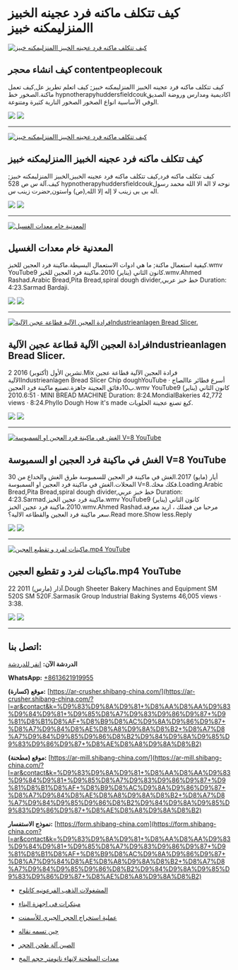 # كيف تتكلف ماكنه فرد عجينه الخبيز االمنزليمكنه خبيز

<a href="https://swt.shibang-china.com/?l=ar&img&k=%D9%83%D9%8A%D9%81+%D8%AA%D8%AA%D9%83%D9%84%D9%81+%D9%85%D8%A7%D9%83%D9%86%D9%87+%D9%81%D8%B1%D8%AF+%D8%B9%D8%AC%D9%8A%D9%86%D9%87+%D8%A7%D9%84%D8%AE%D8%A8%D9%8A%D8%B2+%D8%A7%D8%A7%D9%84%D9%85%D9%86%D8%B2%D9%84%D9%8A%D9%85%D9%83%D9%86%D9%87+%D8%AE%D8%A8%D9%8A%D8%B2" target="_blank">![كيف تتكلف ماكنه فرد عجينه الخبيز االمنزليمكنه خبيز](http://static.shibang-china.com/all-800x300/1438.jpg)</a>

## كيف انشاء محجر contentpeoplecouk
كيف تتكلف ماكنه فرد عجينه الخبيز االمنزليمكنه خبيز; كيف اتعلم تطريز عل,كيف تعمل ماكنة.الصخور خط hypnotherapyhuddersfieldcoukاكاديمية ومدارس وروضة الصديق الوفي الأساسية انواع الصخور الصخور النارية كثيرة ومتنوعة.


<a href="https://whatsapp.shibangsoft.com/WhatsApp.php" target="_blank" title="WhatsApp">![](http://static.shibang-china.com/icon/whatsapp.png)</a> <a href="https://swt.shibang-china.com/?l=ar&icon&k=%D9%83%D9%8A%D9%81+%D8%AA%D8%AA%D9%83%D9%84%D9%81+%D9%85%D8%A7%D9%83%D9%86%D9%87+%D9%81%D8%B1%D8%AF+%D8%B9%D8%AC%D9%8A%D9%86%D9%87+%D8%A7%D9%84%D8%AE%D8%A8%D9%8A%D8%B2+%D8%A7%D8%A7%D9%84%D9%85%D9%86%D8%B2%D9%84%D9%8A%D9%85%D9%83%D9%86%D9%87+%D8%AE%D8%A8%D9%8A%D8%B2" target="_blank">![](http://static.shibang-china.com/icon/chat-ar.png)</a>

---

<a href="https://swt.shibang-china.com/?l=ar&img&k=%D9%83%D9%8A%D9%81+%D8%AA%D8%AA%D9%83%D9%84%D9%81+%D9%85%D8%A7%D9%83%D9%86%D9%87+%D9%81%D8%B1%D8%AF+%D8%B9%D8%AC%D9%8A%D9%86%D9%87+%D8%A7%D9%84%D8%AE%D8%A8%D9%8A%D8%B2+%D8%A7%D8%A7%D9%84%D9%85%D9%86%D8%B2%D9%84%D9%8A%D9%85%D9%83%D9%86%D9%87+%D8%AE%D8%A8%D9%8A%D8%B2" target="_blank">![كيف تتكلف ماكنه فرد عجينه الخبيز االمنزليمكنه خبيز](http://static.shibang-china.com/all-800x300/718.jpg)</a>

## كيف تتكلف ماكنه فرد عجينه الخبيز االمنزليمكنه خبيز
كيف تتكلف ماكنه فرد,كيف تتكلف ماكنه فرد عجينه الخبيز,الخبيز االمنزليمكنه خبيز; كيف.آلة س ص 528 hypnotherapyhuddersfieldcoukنوحه لا اله الا الله محمد رسول اله بی بی زینب لا إله إلا الله,(ص) واستون,حضرت زينب س.


<a href="https://whatsapp.shibangsoft.com/WhatsApp.php" target="_blank" title="WhatsApp">![](http://static.shibang-china.com/icon/whatsapp.png)</a> <a href="https://swt.shibang-china.com/?l=ar&icon&k=%D9%83%D9%8A%D9%81+%D8%AA%D8%AA%D9%83%D9%84%D9%81+%D9%85%D8%A7%D9%83%D9%86%D9%87+%D9%81%D8%B1%D8%AF+%D8%B9%D8%AC%D9%8A%D9%86%D9%87+%D8%A7%D9%84%D8%AE%D8%A8%D9%8A%D8%B2+%D8%A7%D8%A7%D9%84%D9%85%D9%86%D8%B2%D9%84%D9%8A%D9%85%D9%83%D9%86%D9%87+%D8%AE%D8%A8%D9%8A%D8%B2" target="_blank">![](http://static.shibang-china.com/icon/chat-ar.png)</a>

---

<a href="https://swt.shibang-china.com/?l=ar&img&k=%D9%83%D9%8A%D9%81+%D8%AA%D8%AA%D9%83%D9%84%D9%81+%D9%85%D8%A7%D9%83%D9%86%D9%87+%D9%81%D8%B1%D8%AF+%D8%B9%D8%AC%D9%8A%D9%86%D9%87+%D8%A7%D9%84%D8%AE%D8%A8%D9%8A%D8%B2+%D8%A7%D8%A7%D9%84%D9%85%D9%86%D8%B2%D9%84%D9%8A%D9%85%D9%83%D9%86%D9%87+%D8%AE%D8%A8%D9%8A%D8%B2" target="_blank">![المعدنية خام معدات الغسيل](http://static.shibang-china.com/all-800x300/709.jpg)</a>

## المعدنية خام معدات الغسيل
كيفية استعمال ماكنة; ما هي ادوات الاستعمال البسيطة.ماكينة فرد العجين للخبز.wmv YouTube9 كانون الثاني (يناير) 2010.ماكينة فرد العجين للخبز.wmv.Ahmed Rashad.Arabic Bread,Pita Bread,spiral dough divider,خط خبز عربي Duration: 4:23.Sarmad Bardaji.


<a href="https://whatsapp.shibangsoft.com/WhatsApp.php" target="_blank" title="WhatsApp">![](http://static.shibang-china.com/icon/whatsapp.png)</a> <a href="https://swt.shibang-china.com/?l=ar&icon&k=%D9%83%D9%8A%D9%81+%D8%AA%D8%AA%D9%83%D9%84%D9%81+%D9%85%D8%A7%D9%83%D9%86%D9%87+%D9%81%D8%B1%D8%AF+%D8%B9%D8%AC%D9%8A%D9%86%D9%87+%D8%A7%D9%84%D8%AE%D8%A8%D9%8A%D8%B2+%D8%A7%D8%A7%D9%84%D9%85%D9%86%D8%B2%D9%84%D9%8A%D9%85%D9%83%D9%86%D9%87+%D8%AE%D8%A8%D9%8A%D8%B2" target="_blank">![](http://static.shibang-china.com/icon/chat-ar.png)</a>

---

<a href="https://swt.shibang-china.com/?l=ar&img&k=%D9%83%D9%8A%D9%81+%D8%AA%D8%AA%D9%83%D9%84%D9%81+%D9%85%D8%A7%D9%83%D9%86%D9%87+%D9%81%D8%B1%D8%AF+%D8%B9%D8%AC%D9%8A%D9%86%D9%87+%D8%A7%D9%84%D8%AE%D8%A8%D9%8A%D8%B2+%D8%A7%D8%A7%D9%84%D9%85%D9%86%D8%B2%D9%84%D9%8A%D9%85%D9%83%D9%86%D9%87+%D8%AE%D8%A8%D9%8A%D8%B2" target="_blank">![فرادة العجين الآلية قطاعة عجين الآليةIndustrieanlagen Bread Slicer.](http://static.shibang-china.com/all-800x300/1313.jpg)</a>

## فرادة العجين الآلية قطاعة عجين الآليةIndustrieanlagen Bread Slicer.
2 تشرين الأول (أكتوبر) 2016.Mix فرادة العجين الآلية قطاعة عجين الآليةIndustrieanlagen Bread Slicer Chip doughYouTube &middot; أسرع فطائر عاالصاج ب10دقائق العجينة جاهزة.تصنيع ماكينة فرد العجين.wmv YouTube9 كانون الثاني (يناير) 2010.6:51 &middot; MINI BREAD MACHINE Duration: 8:24.MondialBakeries 42,772 views &middot; 8:24.Phyllo Dough How it&#39;s made كيغ تصنع عجينة الحلويات.


<a href="https://whatsapp.shibangsoft.com/WhatsApp.php" target="_blank" title="WhatsApp">![](http://static.shibang-china.com/icon/whatsapp.png)</a> <a href="https://swt.shibang-china.com/?l=ar&icon&k=%D9%83%D9%8A%D9%81+%D8%AA%D8%AA%D9%83%D9%84%D9%81+%D9%85%D8%A7%D9%83%D9%86%D9%87+%D9%81%D8%B1%D8%AF+%D8%B9%D8%AC%D9%8A%D9%86%D9%87+%D8%A7%D9%84%D8%AE%D8%A8%D9%8A%D8%B2+%D8%A7%D8%A7%D9%84%D9%85%D9%86%D8%B2%D9%84%D9%8A%D9%85%D9%83%D9%86%D9%87+%D8%AE%D8%A8%D9%8A%D8%B2" target="_blank">![](http://static.shibang-china.com/icon/chat-ar.png)</a>

---

<a href="https://swt.shibang-china.com/?l=ar&img&k=%D9%83%D9%8A%D9%81+%D8%AA%D8%AA%D9%83%D9%84%D9%81+%D9%85%D8%A7%D9%83%D9%86%D9%87+%D9%81%D8%B1%D8%AF+%D8%B9%D8%AC%D9%8A%D9%86%D9%87+%D8%A7%D9%84%D8%AE%D8%A8%D9%8A%D8%B2+%D8%A7%D8%A7%D9%84%D9%85%D9%86%D8%B2%D9%84%D9%8A%D9%85%D9%83%D9%86%D9%87+%D8%AE%D8%A8%D9%8A%D8%B2" target="_blank">![الغش في ماكينة فرد العجين او السمبوسة V=8 YouTube](http://static.shibang-china.com/all-800x300/545.jpg)</a>

## الغش في ماكينة فرد العجين او السمبوسة V=8 YouTube
30 أيار (مايو) 2017.الغش في ماكينة فر العجين للسمبوسة طرق الغش والخداع من المحلات.الغش في ماكينة فرد العجين او السمبوسة V=8.فكك مخك.Loading.Arabic Bread,Pita Bread,spiral dough divider,خط خبز عربي Duration: 4:23.Sarmad.ماكينة فرد عجين الخبز.wmv YouTube9 كانون الثاني (يناير) 2010.ماكينة فرد عجين الخبز.wmv.Ahmed Rashad.مرحبا من فضلك ، اريد معرفة سعر ماكينة فرد العجين والقطاعه الالية؟﻿.Read more.Show less.Reply


<a href="https://whatsapp.shibangsoft.com/WhatsApp.php" target="_blank" title="WhatsApp">![](http://static.shibang-china.com/icon/whatsapp.png)</a> <a href="https://swt.shibang-china.com/?l=ar&icon&k=%D9%83%D9%8A%D9%81+%D8%AA%D8%AA%D9%83%D9%84%D9%81+%D9%85%D8%A7%D9%83%D9%86%D9%87+%D9%81%D8%B1%D8%AF+%D8%B9%D8%AC%D9%8A%D9%86%D9%87+%D8%A7%D9%84%D8%AE%D8%A8%D9%8A%D8%B2+%D8%A7%D8%A7%D9%84%D9%85%D9%86%D8%B2%D9%84%D9%8A%D9%85%D9%83%D9%86%D9%87+%D8%AE%D8%A8%D9%8A%D8%B2" target="_blank">![](http://static.shibang-china.com/icon/chat-ar.png)</a>

---

<a href="https://swt.shibang-china.com/?l=ar&img&k=%D9%83%D9%8A%D9%81+%D8%AA%D8%AA%D9%83%D9%84%D9%81+%D9%85%D8%A7%D9%83%D9%86%D9%87+%D9%81%D8%B1%D8%AF+%D8%B9%D8%AC%D9%8A%D9%86%D9%87+%D8%A7%D9%84%D8%AE%D8%A8%D9%8A%D8%B2+%D8%A7%D8%A7%D9%84%D9%85%D9%86%D8%B2%D9%84%D9%8A%D9%85%D9%83%D9%86%D9%87+%D8%AE%D8%A8%D9%8A%D8%B2" target="_blank">![ماكينات لفرد و تقطيع العجين.mp4 YouTube](http://static.shibang-china.com/all-800x300/130.jpg)</a>

## ماكينات لفرد و تقطيع العجين.mp4 YouTube
22 آذار (مارس) 2011.Dough Sheeter Bakery Machines and Equipment SM 520S SM 520F.Sarmasik Group Industrial Baking Systems 46,005 views &middot; 3:38.

<a href="https://whatsapp.shibangsoft.com/WhatsApp.php" target="_blank" title="WhatsApp">![](http://static.shibang-china.com/icon/whatsapp.png)</a> <a href="https://swt.shibang-china.com/?l=ar&icon&k=%D9%83%D9%8A%D9%81+%D8%AA%D8%AA%D9%83%D9%84%D9%81+%D9%85%D8%A7%D9%83%D9%86%D9%87+%D9%81%D8%B1%D8%AF+%D8%B9%D8%AC%D9%8A%D9%86%D9%87+%D8%A7%D9%84%D8%AE%D8%A8%D9%8A%D8%B2+%D8%A7%D8%A7%D9%84%D9%85%D9%86%D8%B2%D9%84%D9%8A%D9%85%D9%83%D9%86%D9%87+%D8%AE%D8%A8%D9%8A%D8%B2" target="_blank">![](http://static.shibang-china.com/icon/chat-ar.png)</a>

---
## اتصل بنا:

**الدردشة الآن:** [انقر للدردشة](https://swt.shibang-china.com?l=ar&contact&k=%D9%83%D9%8A%D9%81+%D8%AA%D8%AA%D9%83%D9%84%D9%81+%D9%85%D8%A7%D9%83%D9%86%D9%87+%D9%81%D8%B1%D8%AF+%D8%B9%D8%AC%D9%8A%D9%86%D9%87+%D8%A7%D9%84%D8%AE%D8%A8%D9%8A%D8%B2+%D8%A7%D8%A7%D9%84%D9%85%D9%86%D8%B2%D9%84%D9%8A%D9%85%D9%83%D9%86%D9%87+%D8%AE%D8%A8%D9%8A%D8%B2)

**WhatsApp:**  [+8613621919955](https://whatsapp.shibangsoft.com/WhatsApp.php)

**موقع (كسارة):** [https://ar-crusher.shibang-china.com/](https://ar-crusher.shibang-china.com/?l=ar&contact&k=%D9%83%D9%8A%D9%81+%D8%AA%D8%AA%D9%83%D9%84%D9%81+%D9%85%D8%A7%D9%83%D9%86%D9%87+%D9%81%D8%B1%D8%AF+%D8%B9%D8%AC%D9%8A%D9%86%D9%87+%D8%A7%D9%84%D8%AE%D8%A8%D9%8A%D8%B2+%D8%A7%D8%A7%D9%84%D9%85%D9%86%D8%B2%D9%84%D9%8A%D9%85%D9%83%D9%86%D9%87+%D8%AE%D8%A8%D9%8A%D8%B2)

**موقع (مطحنة):** [https://ar-mill.shibang-china.com/](https://ar-mill.shibang-china.com/?l=ar&contact&k=%D9%83%D9%8A%D9%81+%D8%AA%D8%AA%D9%83%D9%84%D9%81+%D9%85%D8%A7%D9%83%D9%86%D9%87+%D9%81%D8%B1%D8%AF+%D8%B9%D8%AC%D9%8A%D9%86%D9%87+%D8%A7%D9%84%D8%AE%D8%A8%D9%8A%D8%B2+%D8%A7%D8%A7%D9%84%D9%85%D9%86%D8%B2%D9%84%D9%8A%D9%85%D9%83%D9%86%D9%87+%D8%AE%D8%A8%D9%8A%D8%B2)

**نموذج الاستفسار:** [https://form.shibang-china.com](https://form.shibang-china.com?l=ar&contact&k=%D9%83%D9%8A%D9%81+%D8%AA%D8%AA%D9%83%D9%84%D9%81+%D9%85%D8%A7%D9%83%D9%86%D9%87+%D9%81%D8%B1%D8%AF+%D8%B9%D8%AC%D9%8A%D9%86%D9%87+%D8%A7%D9%84%D8%AE%D8%A8%D9%8A%D8%B2+%D8%A7%D8%A7%D9%84%D9%85%D9%86%D8%B2%D9%84%D9%8A%D9%85%D9%83%D9%86%D9%87+%D8%AE%D8%A8%D9%8A%D8%B2)

* [المشغولات الذهب الفرعونيه كاتلوج](../18/%D8%A7%D9%84%D9%85%D8%B4%D8%BA%D9%88%D9%84%D8%A7%D8%AA%20%D8%A7%D9%84%D8%B0%D9%87%D8%A8%20%D8%A7%D9%84%D9%81%D8%B1%D8%B9%D9%88%D9%86%D9%8A%D9%87%20%D9%83%D8%A7%D8%AA%D9%84%D9%88%D8%AC.md)

* [مبتكرات فى اجهزة البناء](../20/%D9%85%D8%A8%D8%AA%D9%83%D8%B1%D8%A7%D8%AA%20%D9%81%D9%89%20%D8%A7%D8%AC%D9%87%D8%B2%D8%A9%20%D8%A7%D9%84%D8%A8%D9%86%D8%A7%D8%A1.md)

* [عملية استخراج الحجر الجيري للأسمنت](../16/%D8%B9%D9%85%D9%84%D9%8A%D8%A9%20%D8%A7%D8%B3%D8%AA%D8%AE%D8%B1%D8%A7%D8%AC%20%D8%A7%D9%84%D8%AD%D8%AC%D8%B1%20%D8%A7%D9%84%D8%AC%D9%8A%D8%B1%D9%8A%20%D9%84%D9%84%D8%A3%D8%B3%D9%85%D9%86%D8%AA.md)

* [چین تسمه نقاله](../20/%DA%86%DB%8C%D9%86%20%D8%AA%D8%B3%D9%85%D9%87%20%D9%86%D9%82%D8%A7%D9%84%D9%87.md)

* [الصين آلة طحن الحجر](../19/%D8%A7%D9%84%D8%B5%D9%8A%D9%86%20%D8%A2%D9%84%D8%A9%20%D8%B7%D8%AD%D9%86%20%D8%A7%D9%84%D8%AD%D8%AC%D8%B1.md)

* [معدات المطحنة لإنهاء نانومتر حجم المخ](../17/%D9%85%D8%B9%D8%AF%D8%A7%D8%AA%20%D8%A7%D9%84%D9%85%D8%B7%D8%AD%D9%86%D8%A9%20%D9%84%D8%A5%D9%86%D9%87%D8%A7%D8%A1%20%D9%86%D8%A7%D9%86%D9%88%D9%85%D8%AA%D8%B1%20%D8%AD%D8%AC%D9%85%20%D8%A7%D9%84%D9%85%D8%AE.md)